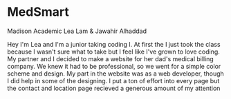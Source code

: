 # MedSmart
Madison Academic
Lea Lam & Jawahir Alhaddad

  Hey I'm Lea and I'm a junior taking coding I. At first the I just took the class because I wasn't sure what to take but I feel like I've grown to love coding. My partner and I decided to make a website for her dad's medical billing company. We knew it had to be professional, so we went for a simple color scheme and design. My part in the website was as a web developer, though I did help in some of the designing. I put a ton of effort into every page but the contact and location page recieved a generous amount of my attention
